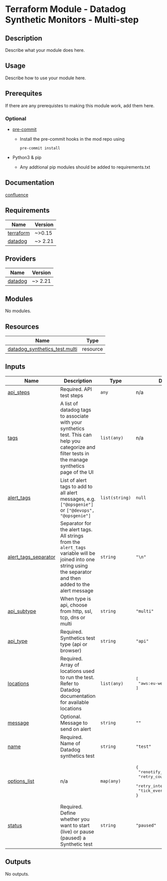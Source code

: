 # Terraform Module - Datadog Synthetic Monitors - Multi-step

## Description

Describe what your module does here.

## Usage

Describe how to use your module here.

## Prerequites

If there are any prerequistes to making this module work, add them here.

### Optional

* [pre-commit](https://pre-commit.com/#install)
    * Install the pre-commit hooks in the mod repo using

      ```(text)
      pre-commit install
      ```

* Python3 & pip
    * Any addtional pip modules should be added to requirements.txt

## Documentation

[confluence](https://ohpendev.atlassian.net/wiki/spaces/CCE/pages/2062320795/Terraform+Modules)





<!-- BEGIN_TF_DOCS -->
## Requirements

| Name | Version |
|------|---------|
| <a name="requirement_terraform"></a> [terraform](#requirement\_terraform) | ~>0.15 |
| <a name="requirement_datadog"></a> [datadog](#requirement\_datadog) | ~> 2.21 |

## Providers

| Name | Version |
|------|---------|
| <a name="provider_datadog"></a> [datadog](#provider\_datadog) | ~> 2.21 |

## Modules

No modules.

## Resources

| Name | Type |
|------|------|
| [datadog_synthetics_test.multi](https://registry.terraform.io/providers/DataDog/datadog/latest/docs/resources/synthetics_test) | resource |

## Inputs

| Name | Description | Type | Default | Required |
|------|-------------|------|---------|:--------:|
| <a name="input_api_steps"></a> [api\_steps](#input\_api\_steps) | Required. API test steps | `any` | n/a | yes |
| <a name="input_tags"></a> [tags](#input\_tags) | A list of datadog tags to associate with your synthetics test. This can help you categorize and filter tests in the manage synthetics page of the UI | `list(any)` | n/a | yes |
| <a name="input_alert_tags"></a> [alert\_tags](#input\_alert\_tags) | List of alert tags to add to all alert messages, e.g. `["@opsgenie"]` or `["@devops", "@opsgenie"]` | `list(string)` | `null` | no |
| <a name="input_alert_tags_separator"></a> [alert\_tags\_separator](#input\_alert\_tags\_separator) | Separator for the alert tags. All strings from the `alert_tags` variable will be joined into one string using the separator and then added to the alert message | `string` | `"\n"` | no |
| <a name="input_api_subtype"></a> [api\_subtype](#input\_api\_subtype) | When type is api, choose from http, ssl, tcp, dns or multi | `string` | `"multi"` | no |
| <a name="input_api_type"></a> [api\_type](#input\_api\_type) | Required. Synthetics test type (api or browser) | `string` | `"api"` | no |
| <a name="input_locations"></a> [locations](#input\_locations) | Required. Array of locations used to run the test. Refer to Datadog documentation for available locations | `list(any)` | <pre>[<br>  "aws:eu-west-1"<br>]</pre> | no |
| <a name="input_message"></a> [message](#input\_message) | Optional. Message to send on alert | `string` | `""` | no |
| <a name="input_name"></a> [name](#input\_name) | Required. Name of Datadog synthetics test | `string` | `"test"` | no |
| <a name="input_options_list"></a> [options\_list](#input\_options\_list) | n/a | `map(any)` | <pre>{<br>  "renotify_interval": 100,<br>  "retry_count": 2,<br>  "retry_interval": 300,<br>  "tick_every": 900<br>}</pre> | no |
| <a name="input_status"></a> [status](#input\_status) | Required. Define whether you want to start (live) or pause (paused) a Synthetic test | `string` | `"paused"` | no |

## Outputs

No outputs.
<!-- END_TF_DOCS -->